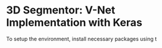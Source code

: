 # 3D Segmentor: V-Net Implementation with Keras

To setup the environment, install necessary packages using t